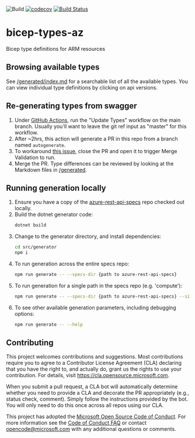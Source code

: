 ![Build](https://github.com/Azure/bicep-types-az/workflows/Build/badge.svg) [![codecov](https://codecov.io/gh/Azure/bicep-types-az/branch/main/graph/badge.svg)](https://codecov.io/gh/Azure/bicep-types-az) [![Build Status](https://dev.azure.com/msazure/One/_apis/build/status/OneBranch/BicepMirror-Types-Az/BicepMirror-Types-Az-Official?repoName=BicepMirror-Types-Az&branchName=main)](https://dev.azure.com/msazure/One/_build/latest?definitionId=179851&repoName=BicepMirror-Types-Az&branchName=main)

# bicep-types-az
Bicep type definitions for ARM resources

## Browsing available types
See [/generated/index.md](./generated/index.md) for a searchable list of all the available types. You can view individual type definitions by clicking on api versions.

## Re-generating types from swagger
1. Under [GitHub Actions](https://github.com/azure/bicep-types-az/actions), run the "Update Types" workflow on the main branch. Usually you'll want to leave the git ref input as "master" for this workflow.
1. After ~2hrs, this action will generate a PR in this repo from a branch named `autogenerate`.
1. To workaround [this issue](https://github.com/peter-evans/create-pull-request/issues/48), close the PR and open it to trigger Merge Validation to run.
1. Merge the PR. Type differences can be reviewed by looking at the Markdown files in [/generated](./generated).

## Running generation locally
1. Ensure you have a copy of the [azure-rest-api-specs](https://github.com/Azure/azure-rest-api-specs) repo checked out locally.
1. Build the dotnet generator code:
    ```sh
    dotnet build
    ```
1. Change to the generator directory, and install dependencies:
    ```sh
    cd src/generator
    npm i
    ```
1. To run generation across the entire specs repo:
    ```sh
    npm run generate -- --specs-dir {path to azure-rest-api-specs}
    ```
1. To run generation for a single path in the specs repo (e.g. 'compute'):
    ```sh
    npm run generate -- --specs-dir {path to azure-rest-api-specs} --single-path compute
    ```
1. To see other available generation parameters, including debugging options:
    ```sh
    npm run generate -- --help
    ```

## Contributing

This project welcomes contributions and suggestions.  Most contributions require you to agree to a
Contributor License Agreement (CLA) declaring that you have the right to, and actually do, grant us
the rights to use your contribution. For details, visit https://cla.opensource.microsoft.com.

When you submit a pull request, a CLA bot will automatically determine whether you need to provide
a CLA and decorate the PR appropriately (e.g., status check, comment). Simply follow the instructions
provided by the bot. You will only need to do this once across all repos using our CLA.

This project has adopted the [Microsoft Open Source Code of Conduct](https://opensource.microsoft.com/codeofconduct/).
For more information see the [Code of Conduct FAQ](https://opensource.microsoft.com/codeofconduct/faq/) or
contact [opencode@microsoft.com](mailto:opencode@microsoft.com) with any additional questions or comments.
